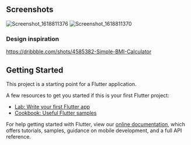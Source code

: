 ## Screenshots 
![Screenshot_1618811376](https://user-images.githubusercontent.com/60056833/115282094-67328680-a167-11eb-99f6-efe54a57793a.png)
![Screenshot_1618811370](https://user-images.githubusercontent.com/60056833/115282098-68fc4a00-a167-11eb-9669-b68dd3a25540.png)

### Design inspiration
https://dribbble.com/shots/4585382-Simple-BMI-Calculator
 

## Getting Started

This project is a starting point for a Flutter application.

A few resources to get you started if this is your first Flutter project:

- [Lab: Write your first Flutter app](https://flutter.dev/docs/get-started/codelab)
- [Cookbook: Useful Flutter samples](https://flutter.dev/docs/cookbook)

For help getting started with Flutter, view our
[online documentation](https://flutter.dev/docs), which offers tutorials,
samples, guidance on mobile development, and a full API reference.
